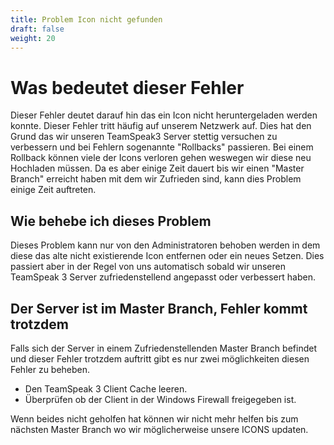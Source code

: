 ```yaml
---
title: Problem Icon nicht gefunden
draft: false
weight: 20
---
```


# Was bedeutet dieser Fehler
Dieser Fehler deutet darauf hin das ein Icon nicht heruntergeladen werden konnte.
Dieser Fehler tritt häufig auf unserem Netzwerk auf. Dies hat den Grund das wir unseren
TeamSpeak3 Server stettig versuchen zu verbessern und bei Fehlern sogenannte "Rollbacks" passieren.
Bei einem Rollback können viele der Icons verloren gehen weswegen wir diese neu Hochladen müssen.
Da es aber einige Zeit dauert bis wir einen "Master Branch" erreicht haben mit dem wir Zufrieden sind, 
kann dies Problem einige Zeit auftreten.

## Wie behebe ich dieses Problem
Dieses Problem kann nur von den Administratoren behoben werden in dem diese das alte nicht existierende Icon entfernen oder ein
neues Setzen. Dies passiert aber in der Regel von uns automatisch sobald wir unseren TeamSpeak 3 Server zufriedenstellend angepasst oder
verbessert haben. 

## Der Server ist im Master Branch, Fehler kommt trotzdem
Falls sich der Server in einem Zufriedenstellenden Master Branch befindet und dieser Fehler trotzdem auftritt gibt es nur zwei möglichkeiten 
diesen Fehler zu beheben. 
* Den TeamSpeak 3 Client Cache leeren. 
* Überprüfen ob der Client in der Windows Firewall freigegeben ist. 

Wenn beides nicht geholfen hat können wir nicht mehr helfen bis zum nächsten Master Branch wo wir möglicherweise unsere ICONS updaten.


